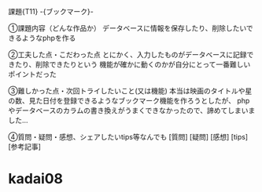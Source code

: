 課題{T11} -{ブックマーク}-

①課題内容（どんな作品か）
データベースに情報を保存したり、削除したいできるようなphpを作る


②工夫した点・こだわった点
とにかく、入力したものがデータベースに記録できたり、削除できたりという
機能が確かに動くのかが自分にとって一番難しいポイントだった

③難しかった点・次回トライしたいこと(又は機能)
本当は映画のタイトルや星の数、見た日付を登録できるようなブックマーク機能を作ろうとしたが、
phpやデータベースのカラムの書き換えがうまくできなかったので、諦めてしまいました...

④質問・疑問・感想、シェアしたいtips等なんでも
[質問]
[疑問]
[感想]
[tips]
[参考記事]
# kadai08
